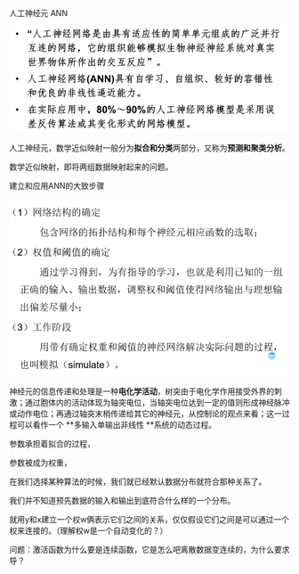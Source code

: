 人工神经元 ANN

![1657023868916](1657023868916.png)

人工神经元，数学近似映射一般分为**拟合和分类**两部分，又称为**预测和聚类分析**。

数学近似映射，即将两组数据映射起来的问题。



建立和应用ANN的大致步骤

![1657024446928](1657024446928.png)

神经元的信息传递和处理是一种**电化学活动**，树突由于电化学作用接受外界的刺激；通过胞体内的活动体现为轴突电位，当轴突电位达到一定的值则形成神经脉冲或动作电位；再通过轴突末梢传递给其它的神经元，从控制论的观点来看；这一过程可以看作一个 **多输入单输出非线性 **系统的动态过程。



参数承担着拟合的过程，

参数被成为权重，

在我们选择某种算法的时候，我们就已经默认数据分布就符合那种关系了。

我们并不知道预先数据的输入和输出到底符合什么样的一个分布。

就用y和x建立一个权w俩表示它们之间的关系，仅仅假设它们之间是可以通过一个权来连接的。（理解权w是一个自动变化的？）



问题：激活函数为什么要是连续函数，它是怎么吧离散数据变连续的，为什么要求导？